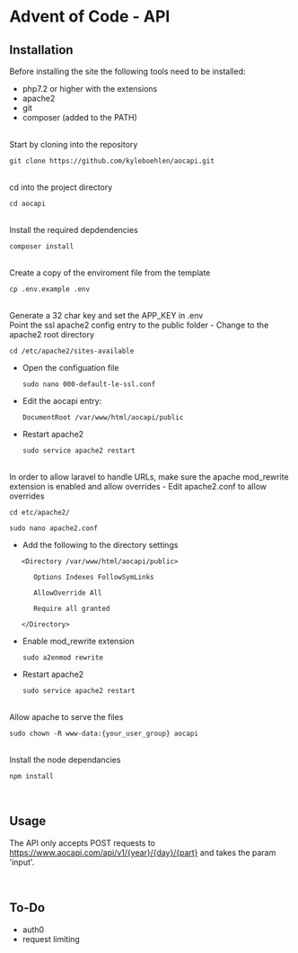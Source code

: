 # Advent of Code - API

## Installation
Before installing the site the following tools need to be installed:
- php7.2 or higher with the extensions
- apache2
- git
- composer (added to the PATH)

<br/>
Start by cloning into the repository

`git clone https://github.com/kyleboehlen/aocapi.git`

<br/>
cd into the project directory

`cd aocapi`

<br/>
Install the required depdendencies

`composer install`

<br/>
Create a copy of the enviroment file from the template

`cp .env.example .env`

<br/>
Generate a 32 char key and set the APP_KEY in .env

<br/>
Point the ssl apache2 config entry to the public folder
- Change to the apache2 root directory

   `cd /etc/apache2/sites-available`
- Open the configuation file

   `sudo nano 000-default-le-ssl.conf`
- Edit the aocapi entry:

   `DocumentRoot /var/www/html/aocapi/public`
- Restart apache2

   `sudo service apache2 restart`

<br/>
In order to allow laravel to handle URLs, make sure the apache mod_rewrite extension is enabled and allow overrides
- Edit apache2.conf to allow overrides

   `cd etc/apache2/`

   `sudo nano apache2.conf`
- Add the following to the directory settings

```
   <Directory /var/www/html/aocapi/public>

      Options Indexes FollowSymLinks

      AllowOverride All

      Require all granted

   </Directory>
```

- Enable mod_rewrite extension

   `sudo a2enmod rewrite`
- Restart apache2

   `sudo service apache2 restart`

<br/>
Allow apache to serve the files

`sudo chown -R www-data:{your_user_group} aocapi`

<br/>
Install the node dependancies

`npm install`

<br/>

## Usage
The API only accepts POST requests to https://www.aocapi.com/api/v1/{year}/{day}/{part} and takes the param 'input'.

<br/>

## To-Do
- auth0
- request limiting